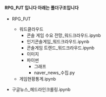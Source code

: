 #### RPG_PJT 입니다 아래는 폴더구조입니다
* RPG_PJT
  * 워드클라우드
    * 콘솔 게임 수요 전망_워드크라우드.ipynb
    * 인기콘솔게임_워드크라우드.ipynb
    * 콘솔게임 트렌드_워드크라우드.ipynb
    * 이미지
     * 파이썬
       * 그래프
       * naver_news_수집.py
  * 게임현황통계.ipynb
 
* 구글뉴스_헤드라인크롤링.ipynb
